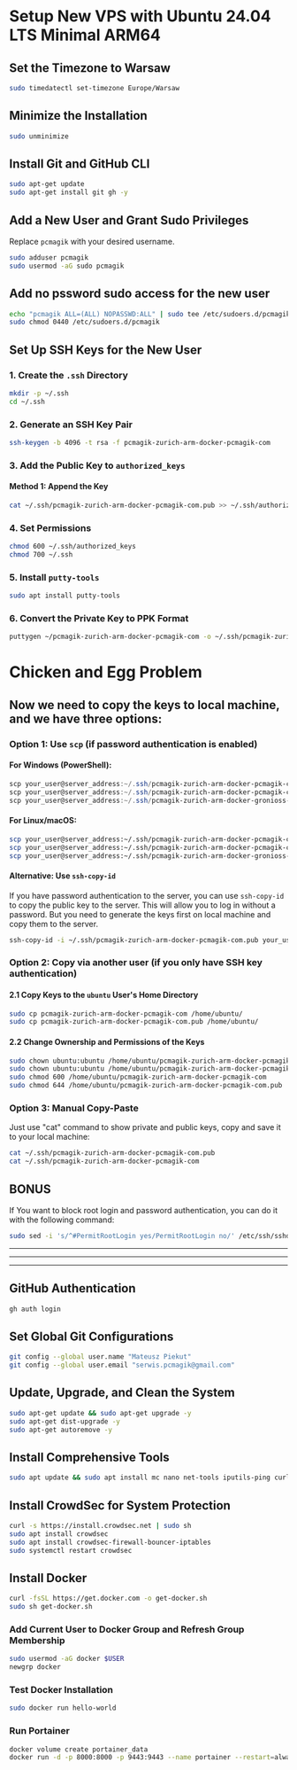 # Setup New VPS with Ubuntu 24.04 LTS Minimal ARM64

## Set the Timezone to Warsaw
```bash
sudo timedatectl set-timezone Europe/Warsaw
```

## Minimize the Installation
```bash
sudo unminimize
```

## Install Git and GitHub CLI
```bash
sudo apt-get update
sudo apt-get install git gh -y
```

## Add a New User and Grant Sudo Privileges
Replace `pcmagik` with your desired username.
```bash
sudo adduser pcmagik
sudo usermod -aG sudo pcmagik
```

## Add no pssword sudo access for the new user
```bash
echo "pcmagik ALL=(ALL) NOPASSWD:ALL" | sudo tee /etc/sudoers.d/pcmagik
sudo chmod 0440 /etc/sudoers.d/pcmagik
```

## Set Up SSH Keys for the New User

### 1. Create the `.ssh` Directory
```bash
mkdir -p ~/.ssh
cd ~/.ssh
```

### 2. Generate an SSH Key Pair
```bash
ssh-keygen -b 4096 -t rsa -f pcmagik-zurich-arm-docker-pcmagik-com
```

### 3. Add the Public Key to `authorized_keys`
#### Method 1: Append the Key
```bash
cat ~/.ssh/pcmagik-zurich-arm-docker-pcmagik-com.pub >> ~/.ssh/authorized_keys
```

### 4. Set Permissions
```bash
chmod 600 ~/.ssh/authorized_keys
chmod 700 ~/.ssh
```

### 5. Install `putty-tools`
```bash
sudo apt install putty-tools
```

### 6. Convert the Private Key to PPK Format
```bash
puttygen ~/pcmagik-zurich-arm-docker-pcmagik-com -o ~/.ssh/pcmagik-zurich-arm-docker-gronioss-pamagik-com.ppk
```

# Chicken and Egg Problem
## Now we need to copy the keys to local machine, and we have three options:

### Option 1: Use `scp` (if password authentication is enabled)
#### For Windows (PowerShell):
```powershell
scp your_user@server_address:~/.ssh/pcmagik-zurich-arm-docker-pcmagik-com C:\Users\YourUser\Downloads\
scp your_user@server_address:~/.ssh/pcmagik-zurich-arm-docker-pcmagik-com.pub C:\Users\YourUser\Downloads\
scp your_user@server_address:~/.ssh/pcmagik-zurich-arm-docker-gronioss-pamagik-com.ppk C:\Users\YourUser\Downloads\
```

#### For Linux/macOS:
```bash
scp your_user@server_address:~/.ssh/pcmagik-zurich-arm-docker-pcmagik-com ~/Downloads/
scp your_user@server_address:~/.ssh/pcmagik-zurich-arm-docker-pcmagik-com.pub ~/Downloads/
scp your_user@server_address:~/.ssh/pcmagik-zurich-arm-docker-gronioss-pamagik-com.ppk ~/Downloads/
```

#### Alternative: Use `ssh-copy-id`
If you have password authentication to the server, you can use `ssh-copy-id` to copy the public key to the server. This will allow you to log in without a password. But you need to generate the keys first on local machine and copy them to the server.
```bash
ssh-copy-id -i ~/.ssh/pcmagik-zurich-arm-docker-pcmagik-com.pub your_user@server_address
```

### Option 2: Copy via another user (if you only have SSH key authentication)
#### 2.1 Copy Keys to the `ubuntu` User's Home Directory
```bash
sudo cp pcmagik-zurich-arm-docker-pcmagik-com /home/ubuntu/
sudo cp pcmagik-zurich-arm-docker-pcmagik-com.pub /home/ubuntu/
```

#### 2.2 Change Ownership and Permissions of the Keys
```bash
sudo chown ubuntu:ubuntu /home/ubuntu/pcmagik-zurich-arm-docker-pcmagik-com
sudo chown ubuntu:ubuntu /home/ubuntu/pcmagik-zurich-arm-docker-pcmagik-com.pub
sudo chmod 600 /home/ubuntu/pcmagik-zurich-arm-docker-pcmagik-com
sudo chmod 644 /home/ubuntu/pcmagik-zurich-arm-docker-pcmagik-com.pub
```

### Option 3: Manual Copy-Paste
Just use "cat" command to show private and public keys, copy and save it to your local machine:
```bash
cat ~/.ssh/pcmagik-zurich-arm-docker-pcmagik-com.pub
cat ~/.ssh/pcmagik-zurich-arm-docker-pcmagik-com
```

## BONUS
If You want to block root login and password authentication, you can do it with the following command:
```bash
sudo sed -i 's/^#PermitRootLogin yes/PermitRootLogin no/' /etc/ssh/sshd_config && sudo sed -i 's/^PasswordAuthentication yes/PasswordAuthentication no/' /etc/ssh/sshd_config && sudo systemctl restart sshd
```


---
---
---

## GitHub Authentication
```bash
gh auth login
```

## Set Global Git Configurations
```bash
git config --global user.name "Mateusz Piekut"
git config --global user.email "serwis.pcmagik@gmail.com"
```

## Update, Upgrade, and Clean the System
```bash
sudo apt-get update && sudo apt-get upgrade -y
sudo apt-get dist-upgrade -y
sudo apt-get autoremove -y
```

## Install Comprehensive Tools
```bash
sudo apt update && sudo apt install mc nano net-tools iputils-ping curl wget git htop tcpdump traceroute vim zip unzip neofetch ncat cifs-utils bash-completion hstr -y
```

## Install CrowdSec for System Protection
```bash
curl -s https://install.crowdsec.net | sudo sh
sudo apt install crowdsec
sudo apt install crowdsec-firewall-bouncer-iptables
sudo systemctl restart crowdsec
```

## Install Docker
```bash
curl -fsSL https://get.docker.com -o get-docker.sh
sudo sh get-docker.sh
```

### Add Current User to Docker Group and Refresh Group Membership
```bash
sudo usermod -aG docker $USER
newgrp docker
```

### Test Docker Installation
```bash
sudo docker run hello-world
```

### Run Portainer
```bash
docker volume create portainer_data
docker run -d -p 8000:8000 -p 9443:9443 --name portainer --restart=always -v /var/run/docker.sock:/var/run/docker.sock -v portainer_data:/data portainer/portainer-ce:latest
```